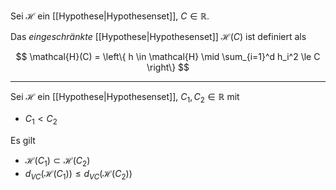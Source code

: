 Sei $\mathcal{H}$ ein [[Hypothese|Hypothesenset]], $C \in \mathbb{R}$.

Das *eingeschränkte* [[Hypothese|Hypothesenset]] $\mathcal{H}(C)$ ist definiert als

$$
	\mathcal{H}(C) = \left\{ h \in \mathcal{H} \mid \sum_{i=1}^d h_i^2 \le C \right\}
$$

---

Sei $\mathcal{H}$ ein [[Hypothese|Hypothesenset]], $C_1, C_2 \in \mathbb{R}$ mit
- $C_1 \lt C_2$

Es gilt
- $\mathcal{H}(C_1) \subset \mathcal{H}(C_2)$
- $d_{VC}(\mathcal{H}(C_1)) \le d_{VC}(\mathcal{H}(C_2))$